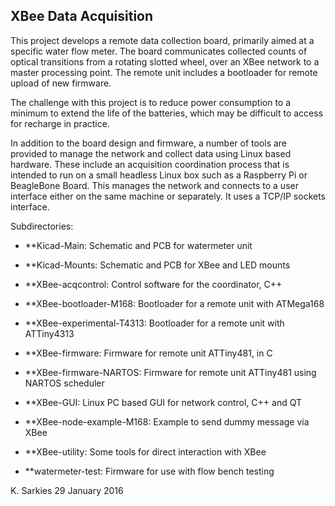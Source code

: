 XBee Data Acquisition
---------------------

This project develops a remote data collection board, primarily aimed at a
specific water flow meter. The board communicates collected counts of optical
transitions from a rotating slotted wheel, over an XBee network to a master
processing point. The remote unit includes a bootloader for remote upload of
new firmware.

The challenge with this project is to reduce power consumption to a minimum
to extend the life of the batteries, which may be difficult to access for
recharge in practice.

In addition to the board design and firmware, a number of tools are provided
to manage the network and collect data using Linux based hardware. These include
an acquisition coordination process that is intended to run on a small headless
Linux box such as a Raspberry Pi or BeagleBone Board. This manages the network
and connects to a user interface either on the same machine or separately. It
uses a TCP/IP sockets interface.

Subdirectories:

* **Kicad-Main:              Schematic and PCB for watermeter unit

* **Kicad-Mounts:            Schematic and PCB for XBee and LED mounts

* **XBee-acqcontrol:         Control software for the coordinator, C++

* **XBee-bootloader-M168:    Bootloader for a remote unit with ATMega168

* **XBee-experimental-T4313: Bootloader for a remote unit with ATTiny4313

* **XBee-firmware:           Firmware for remote unit ATTiny481, in C

* **XBee-firmware-NARTOS:    Firmware for remote unit ATTiny481 using NARTOS scheduler

* **XBee-GUI:                Linux PC based GUI for network control, C++ and QT

* **XBee-node-example-M168:  Example to send dummy message via XBee

* **XBee-utility:            Some tools for direct interaction with XBee

* **watermeter-test:         Firmware for use with flow bench testing

K. Sarkies
29 January 2016

